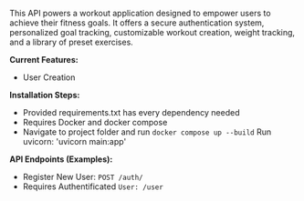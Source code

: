 This API powers a workout application designed to empower users to achieve their fitness goals. 
It offers a secure authentication system, personalized goal tracking, customizable workout creation, 
weight tracking, and a library of preset exercises.

**Current Features:**

* User Creation


**Installation Steps:**
* Provided requirements.txt has every dependency needed
* Requires Docker and docker compose
* Navigate to project folder and run ```docker compose up --build```
Run uvicorn: 'uvicorn main:app'


**API Endpoints (Examples):**
* Register New User: ```POST /auth/```
* Requires Authentificated ```User: /user```


